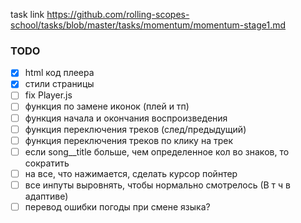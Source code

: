 task link https://github.com/rolling-scopes-school/tasks/blob/master/tasks/momentum/momentum-stage1.md

### TODO
-[x]  html код плеера
-[x]  стили страницы
-[ ]  fix Player.js
-[ ]  функция по замене иконок (плей и тп)
-[ ]  функция начала и окончания воспроизведения
-[ ]  функция переключения треков (след/предыдущий)
-[ ]  функция переключения треков по клику на трек
-[ ]  если song__title больше, чем определенное кол во знаков, то сократить
-[ ]  на все, что нажимается, сделать курсор пойнтер
-[ ]  все инпуты выровнять, чтобы нормально смотрелось (В т ч в адаптиве)
-[ ]  перевод ошибки погоды при смене языка?